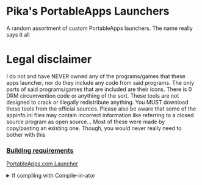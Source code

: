 # Pika's PortableApps Launchers
A random assortment of custom PortableApps launchers. The name really says it all

# Legal disclaimer
I do not and have NEVER owned any of the programs/games that these apps launcher, nor do they include any code from said programs. The only parts of said programs/games that are included are their icons. There is 0 DRM circumvention code or anything of the sort. These tools are not designed to crack or illegally redistribute anything. You MUST download these tools from the official sources. Please also be aware that some of the appinfo.ini files may contain incorrect information like referring to a closed source program as open source... Most of these were made by copy/pasting an existing one. Though, you would never really need to bother with this

### <b><u>Building requirements</b></u>

[PortableApps.com Launcher](https://portableapps.com/apps/development/portableapps.com_launcher)

<details>
<summary>If compiling with Compile-in-ator</summary>

###### Use the following environment variables or you WILL encounter errors
`%PALG%` PortableApps.com Launcher `Make sure it points to the exe and not just the folder`

</details>

